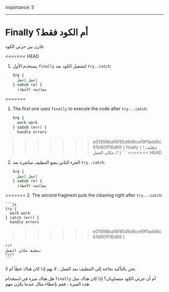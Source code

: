 importance: 5

---

# Finally  أم الكود فقط؟

قارن بين جزئي الكود.

<<<<<<< HEAD
1. يستخدم الأول `finally` لتشغيل الكود بعد `try..catch`:

    ```js
    try {
      إعمل إعمل
    } catch (e) {
      معالجة الأخطاء
=======
1. The first one uses `finally` to execute the code after `try...catch`:

    ```js
    try {
      work work
    } catch (err) {
      handle errors
>>>>>>> e01998baf8f85d9d6cef9f1add6c81b901f16d69
    } finally {
    *!*
      تنظيف مكان العمل
    */!*
    }
    ```
<<<<<<< HEAD
2. الجزء الثاني يضع التنظيف مباشرة بعد `try..catch`:

    ```js
    try {
      إعمل إعمل
    } catch (e) {
      معالجة الأخطاء
=======
2. The second fragment puts the cleaning right after `try...catch`:

    ```js
    try {
      work work
    } catch (err) {
      handle errors
>>>>>>> e01998baf8f85d9d6cef9f1add6c81b901f16d69
    }

    *!*
    تنظيف مكان العمل
    */!*
    ```

نحن بالتأكيد بحاجة إلى التنظيف بعد العمل ، لا يهم إذا كان هناك خطأ أم لا.

هل هناك ميزة في استخدام `finally` أم أن جزئي الكود متساويان؟ إذا كان هناك مثل هذه الميزة ، فقم بإعطاء مثال عندما يكزن مهم.
